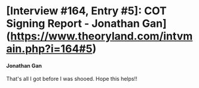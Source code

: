 # [Interview #164, Entry #5]: COT Signing Report - Jonathan Gan](https://www.theoryland.com/intvmain.php?i=164#5)

#### Jonathan Gan

That's all I got before I was shooed. Hope this helps!!


